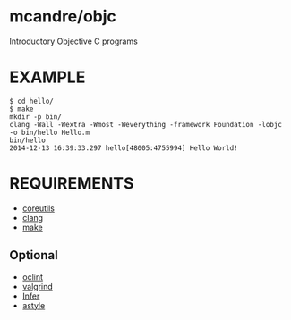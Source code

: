 # mcandre/objc

Introductory Objective C programs

# EXAMPLE

```
$ cd hello/
$ make
mkdir -p bin/
clang -Wall -Wextra -Wmost -Weverything -framework Foundation -lobjc  -o bin/hello Hello.m
bin/hello
2014-12-13 16:39:33.297 hello[48005:4755994] Hello World!
```

# REQUIREMENTS

* [coreutils](https://www.gnu.org/software/coreutils/coreutils.html)
* [clang](http://clang.llvm.org/)
* [make](https://www.gnu.org/software/make/)

## Optional

* [oclint](http://oclint.org)
* [valgrind](http://valgrind.org)
* [Infer](http://fbinfer.com)
* [astyle](http://astyle.sourceforge.net)
